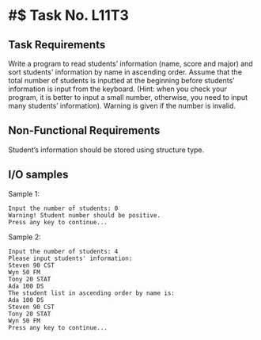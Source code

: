# #$ Task No. L11T3

## Task Requirements
Write a program to read students’ information (name, score and major) and sort students' information by name in ascending order. Assume that the total number of students is inputted at the beginning before students’ information is input from the keyboard. (Hint: when you check your program, it is better to input a small number, otherwise, you need to input many students’ information). Warning is given if the number is invalid.

## Non-Functional Requirements

Student’s information should be stored using structure type.

## I/O samples

Sample 1:
```
Input the number of students: 0
Warning! Student number should be positive.
Press any key to continue...
```

Sample 2:
```
Input the number of students: 4
Please input students' information:
Steven 90 CST
Wyn 50 FM
Tony 20 STAT
Ada 100 DS
The student list in ascending order by name is:
Ada 100 DS
Steven 90 CST
Tony 20 STAT
Wyn 50 FM
Press any key to continue...
```